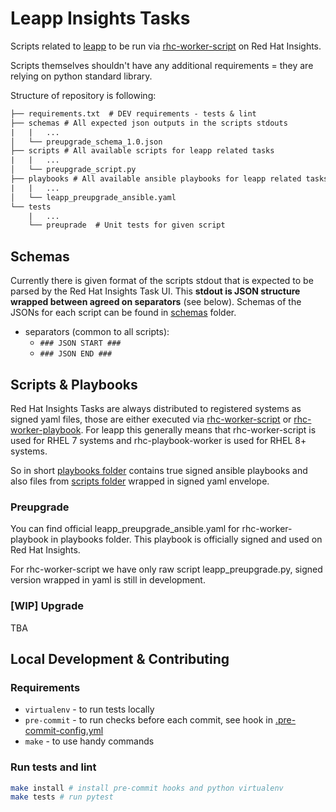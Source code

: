 # Leapp Insights Tasks

Scripts related to [leapp](https://github.com/oamg/leapp) to be run via [rhc-worker-script](https://github.com/oamg/rhc-worker-script) on Red Hat Insights.

Scripts themselves shouldn't have any additional requirements = they are relying on python standard library.

Structure of repository is following:

```txt
├── requirements.txt  # DEV requirements - tests & lint
├── schemas # All expected json outputs in the scripts stdouts
|   |   ...
│   └── preupgrade_schema_1.0.json
├── scripts # All available scripts for leapp related tasks
|   |   ...
│   └── preupgrade_script.py
├── playbooks # All available ansible playbooks for leapp related tasks
|   |   ...
│   └── leapp_preupgrade_ansible.yaml
└── tests
    |   ...
    └── preuprade  # Unit tests for given script
```

## Schemas

Currently there is given format of the scripts stdout that is expected to be parsed by the Red Hat Insights Task UI. This **stdout is JSON structure wrapped between agreed on separators** (see below). Schemas of the JSONs for each script can be found in [schemas](schemas) folder.

* separators (common to all scripts):
    * `### JSON START ###`
    * `### JSON END ###`

## Scripts & Playbooks

Red Hat Insights Tasks are always distributed to registered systems as signed yaml files, those are either executed via [rhc-worker-script](https://github.com/oamg/rhc-worker-script) or [rhc-worker-playbook](https://github.com/RedHatInsights/rhc-worker-playbook). For leapp this generally means that rhc-worker-script is used for RHEL 7 systems and rhc-playbook-worker is used for RHEL 8+ systems.

So in short [playbooks folder](playbooks) contains true signed ansible playbooks and also files from [scripts folder](scripts) wrapped in signed yaml envelope.


### Preupgrade

You can find official leapp_preupgrade_ansible.yaml for rhc-worker-playbook in playbooks folder. This playbook is officially signed and used on Red Hat Insights.

For rhc-worker-script we have only raw script leapp_preupgrade.py, signed version wrapped in yaml is still in development.

### [WIP] Upgrade

TBA

## Local Development & Contributing

### Requirements

* `virtualenv` - to run tests locally
* `pre-commit` - to run checks before each commit, see hook in [.pre-commit-config.yml](./.pre-commit-config.yaml)
* `make` - to use handy commands

### Run tests and lint

```sh
make install # install pre-commit hooks and python virtualenv
make tests # run pytest
```
